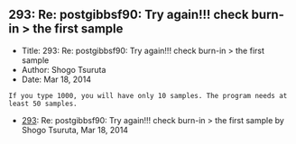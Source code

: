 ## 293: Re: postgibbsf90: Try again!!! check burn-in > the first sample

- Title: 293: Re: postgibbsf90: Try again!!! check burn-in > the first sample
- Author: Shogo Tsuruta
- Date: Mar 18, 2014
```
If you type 1000, you will have only 10 samples. The program needs at least 50 samples.
```

- [293](0293.md): Re: postgibbsf90: Try again!!! check burn-in &gt; the first sample by Shogo Tsuruta, Mar 18, 2014
